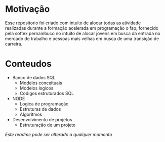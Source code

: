# Motivação
Esse repositorio foi criado com intuito de alocar todas as atividade realizadas durante a formação acelerada em programação o fap, fornecido pela softex pernambuco no intuito de alocar jovens em busca da entrada no mercado de trabalho e pessoas mais velhas em busca de uma transição de carreira.

# Conteudos 
- Banco de dados SQL
  -  Modelos conceituais
  -  Modelos logicos
  -  Codigos estruturados SQL
- NODE
  -  Logica de programação
  -  Estruturas de dados
  -  Algoritmos
- Desenvolvimento de projetos
  - Estruturação de um projeto

*Este readme pode ser alterado a qualquer momento*
